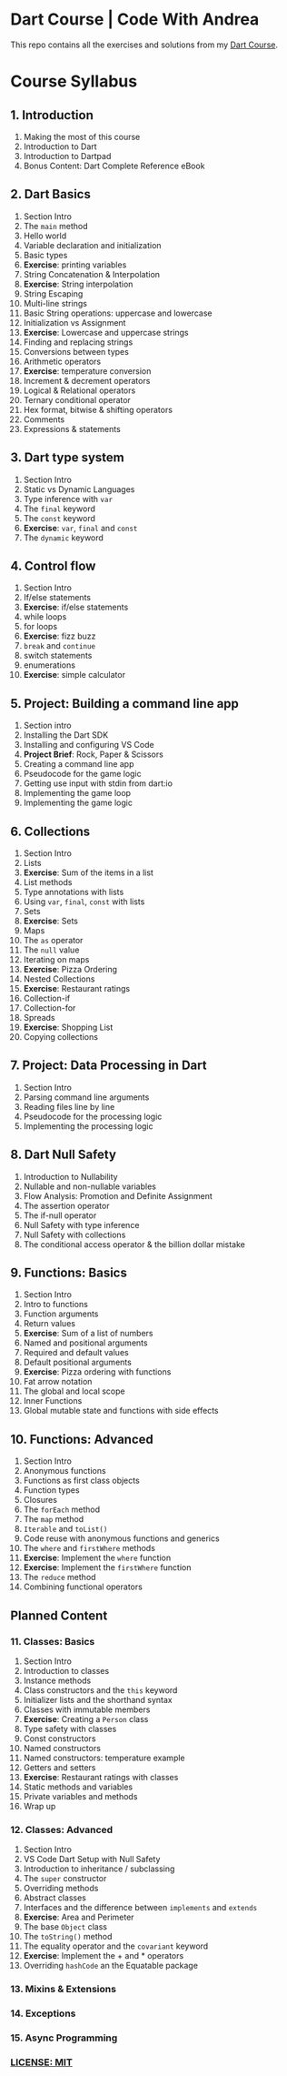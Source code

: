 # Dart Course | Code With Andrea

This repo contains all the exercises and solutions from my [Dart Course](https://nnbd.me/dart).

# Course Syllabus

## 1. Introduction

1. Making the most of this course
2. Introduction to Dart
3. Introduction to Dartpad
4. Bonus Content: Dart Complete Reference eBook

## 2. Dart Basics

1. Section Intro
2. The `main` method
3. Hello world
4. Variable declaration and initialization
5. Basic types
6. **Exercise**: printing variables
7. String Concatenation & Interpolation
8. **Exercise**: String interpolation
9. String Escaping
10. Multi-line strings
11. Basic String operations: uppercase and lowercase
12. Initialization vs Assignment
13. **Exercise**: Lowercase and uppercase strings
14. Finding and replacing strings
15. Conversions between types
16. Arithmetic operators
17. **Exercise**: temperature conversion
18. Increment & decrement operators
19. Logical & Relational operators
20. Ternary conditional operator
21. Hex format, bitwise & shifting operators
22. Comments
23. Expressions & statements


## 3. Dart type system

1. Section Intro
2. Static vs Dynamic Languages
3. Type inference with `var`
4. The `final` keyword
5. The `const` keyword
6. **Exercise**: `var`, `final` and `const`
7. The `dynamic` keyword

## 4. Control flow

1. Section Intro
2. If/else statements
3. **Exercise**: if/else statements
4. while loops
5. for loops
6. **Exercise**: fizz buzz
7. `break` and `continue`
8. switch statements
9. enumerations
10. **Exercise**: simple calculator

## 5. Project: Building a command line app

1. Section intro
2. Installing the Dart SDK
3. Installing and configuring VS Code
4. **Project Brief**: Rock, Paper & Scissors
5. Creating a command line app
6. Pseudocode for the game logic
7. Getting use input with stdin from dart:io
8. Implementing the game loop
9. Implementing the game logic

## 6. Collections

1. Section Intro
2. Lists
3. **Exercise**: Sum of the items in a list
4. List methods
5. Type annotations with lists
6. Using `var`, `final`, `const` with lists
7. Sets
8. **Exercise**: Sets
9.  Maps
10. The `as` operator
11. The `null` value
12. Iterating on maps
13. **Exercise**: Pizza Ordering
14. Nested Collections
15. **Exercise**: Restaurant ratings
16. Collection-if
17. Collection-for
18. Spreads
19. **Exercise**: Shopping List
20. Copying collections

## 7. Project: Data Processing in Dart

1. Section Intro
2. Parsing command line arguments
3. Reading files line by line
4. Pseudocode for the processing logic
5. Implementing the processing logic

## 8. Dart Null Safety

1. Introduction to Nullability
2. Nullable and non-nullable variables
3. Flow Analysis: Promotion and Definite Assignment
4. The assertion operator
5. The if-null operator
6. Null Safety with type inference
7. Null Safety with collections
8. The conditional access operator & the billion dollar mistake

## 9. Functions: Basics

1. Section Intro
2. Intro to functions
3. Function arguments
4. Return values
5. **Exercise**: Sum of a list of numbers
6. Named and positional arguments
7. Required and default values
8. Default positional arguments
9. **Exercise**: Pizza ordering with functions
10. Fat arrow notation
11. The global and local scope
12. Inner Functions
13. Global mutable state and functions with side effects

## 10. Functions: Advanced

1. Section Intro
2. Anonymous functions
3. Functions as first class objects
4. Function types
5. Closures
6. The `forEach` method
7. The `map` method
8. `Iterable` and `toList()`
9. Code reuse with anonymous functions and generics
10. The `where` and `firstWhere` methods
11. **Exercise**: Implement the `where` function
12. **Exercise**: Implement the `firstWhere` function
13. The `reduce` method
14. Combining functional operators
    
## Planned Content

### 11. Classes: Basics

1. Section Intro
2. Introduction to classes
3. Instance methods
4. Class constructors and the `this` keyword
5. Initializer lists and the shorthand syntax
6. Classes with immutable members
7. **Exercise**: Creating a `Person` class
8. Type safety with classes
9. Const constructors
10. Named constructors
11. Named constructors: temperature example
12. Getters and setters
13. **Exercise**: Restaurant ratings with classes
14. Static methods and variables
15. Private variables and methods
16. Wrap up

### 12. Classes: Advanced

1. Section Intro
2. VS Code Dart Setup with Null Safety
3. Introduction to inheritance / subclassing
4. The `super` constructor
5. Overriding methods
6. Abstract classes
7. Interfaces and the difference between `implements` and `extends`
8. **Exercise**: Area and Perimeter
9. The base `Object` class
10. The `toString()` method
11. The equality operator and the `covariant` keyword
12. **Exercise**: Implement the + and * operators
13. Overriding `hashCode` an the Equatable package

### 13. Mixins & Extensions

### 14. Exceptions

### 15. Async Programming


### [LICENSE: MIT](LICENSE)

